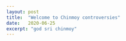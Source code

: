 ```yaml
---
layout: post
title:  "Welcome to Chinmoy controversies"
date:   2020-06-25
excerpt: "god sri chinmoy"
---
```

